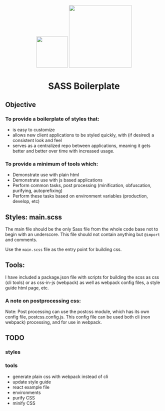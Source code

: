 <div align="center">
  <img height="100"
    src="https://worldvectorlogo.com/logos/sass-1.svg">
  <a href="https://github.com/webpack/webpack">
    <img width="200" height="200"
      src="https://webpack.js.org/assets/icon-square-big.svg">
  </a>
  <h1>SASS Boilerplate</h1>
</div>


## Objective
### To provide a boilerplate of styles that:
* is easy to customize
* allows new client applications to be styled quickly, with (if desired) a consistent look and feel
* serves as a centralized repo between applications, meaning it gets better and better over time  with increased usage.

### To provide a minimum of tools which:
* Demonstrate use with plain html
* Demonstrate use with js based applications
* Perform common tasks, post processing (minification, obfuscation, purifying, autoprefixing)
* Perform these tasks based on environment variables (production, develop, etc)

## Styles: main.scss
The main file should be the only Sass file from the whole code base not to begin with an underscore. This file should not contain anything but `@import` and comments.

Use the `main.scss` file as the entry point for building css.

## Tools:
I have included a package.json file with scripts for building the scss as css (cli tools) or as css-in-js (webpack) as well as webpack config files, a style guide html page, etc.

### A note on postprocessing css:
Note: Post processing can use the postcss module, which has its own config file, postcss.config.js.
This config file can be used both cli (non webpack) processing, and for use in webpack.

## TODO
### styles
### tools
- generate plain css with webpack instead of cli
- update style guide
- react example file
- environments
- purify CSS
- minify CSS

